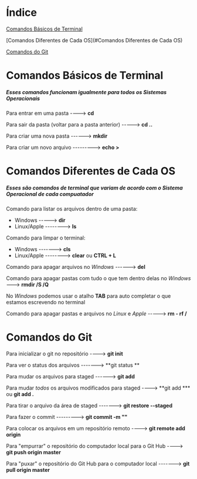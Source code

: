 # Índice

[Comandos Básicos de Terminal](#Comandos-Básicos-de-Terminal)

[Comandos Diferentes de Cada OS](#Comandos Diferentes de Cada OS)

[Comandos do Git](#Comandos-do-Git)



# Comandos Básicos de Terminal

##### Esses comandos funcionam igualmente para todos os Sistemas Operacionais

Para entrar em uma pasta ----> **cd <nome pasta>**  

Para sair da pasta (voltar para a pasta anterior) -----> **cd ..**  

Para criar uma nova pasta ------> **mkdir <nome da nova pasta>**  

Para criar um novo arquivo ---------> **echo > <nome do novo arquivo.extencao>**



# Comandos Diferentes de Cada OS

##### Esses são comandos de terminal que variam de acordo com o Sistema Operacional de cada compuatador 

Comando para listar os arquivos dentro de uma pasta:

* Windows -----> **dir**
* Linux/Apple --------> **ls**  

Comando para limpar o terminal:

* Windows -------> **cls**
* Linux/Apple --------> **clear** ou **CTRL + L**  

Comando para apagar arquivos no *Windows* ------> **del <nome arquivo>**

Comando para apagar pastas com tudo o que tem dentro delas no *Windows* ---> **rmdir <nome pasta> /S /Q**   

No *Windows* podemos usar o atalho **TAB** para auto completar o que estamos escrevendo no terminal

Comando para apagar pastas e arquivos no *Linux* e *Apple* -----> **rm - rf <nome pasta>/**  



# Comandos do Git

Para inicializar o git no repositório ----> **git init**  

Para ver o status dos arquivos -------> **git status ** 

Para mudar os arquivos para staged ------> **git add <nome arquivo ou nome pasta>**  

Para mudar _todos_ os arquivos modificados para staged ----> **git add *** ou **git add .**   

Para tirar o arquivo da área de staged -------> **git restore --staged <nome arquivo>** 

Para fazer o commit ---------> **git commit -m "<mensagem>"**  

Para colocar os arquivos em um repositório remoto ----> **git remote add origin <link>**  

Para "empurrar" o repositório do computador local para o Git Hub ----> **git push origin master**  

Para "puxar" o repositório do Git Hub para o computador local -------> **git pull origin master**  





